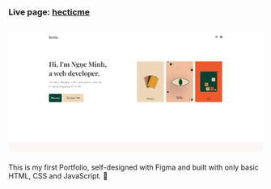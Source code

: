 ### Live page: [hecticme](https://hecticme.pages.dev/)
![image.png](https://github.com/hecticme/hecticme-portfolio/blob/ebadf14bdb8b60105f1c6a20b61f1e4dcc3ffb74/image.png)
---

This is my first Portfolio, self-designed with Figma and built with only basic HTML, CSS and JavaScript. 🍻
